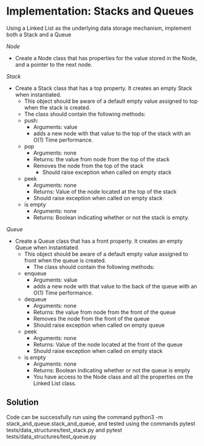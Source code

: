 # Implementation: Stacks and Queues

Using a Linked List as the underlying data storage mechanism, implement both a Stack and a Queue

*Node*
  * Create a Node class that has properties for the value stored in the Node, and a pointer to the next node.

*Stack*
  * Create a Stack class that has a top property. It creates an empty Stack when instantiated.
      * This object should be aware of a default empty value assigned to top when the stack is created.
      * The class should contain the following methods:
      * push:
        * Arguments: value
        * adds a new node with that value to the top of the stack with an O(1) Time performance.
      * pop
        * Arguments: none
        * Returns: the value from node from the top of the stack
        * Removes the node from the top of the stack
          * Should raise exception when called on empty stack
      * peek
        * Arguments: none
        * Returns: Value of the node located at the top of the stack
        * Should raise exception when called on empty stack
      * is empty
        * Arguments: none
        * Returns: Boolean indicating whether or not the stack is empty.

*Queue*
  * Create a Queue class that has a front property. It creates an empty Queue when instantiated.
      * This object should be aware of a default empty value assigned to front when the queue is created.
        * The class should contain the following methods:
      * enqueue
        * Arguments: value
        * adds a new node with that value to the back of the queue with an O(1) Time performance.
      * dequeue
        * Arguments: none
        * Returns: the value from node from the front of the queue
        * Removes the node from the front of the queue
        * Should raise exception when called on empty queue
      * peek
        * Arguments: none
        * Returns: Value of the node located at the front of the queue
        * Should raise exception when called on empty stack
      * is empty
        * Arguments: none
        * Returns: Boolean indicating whether or not the queue is empty
        * You have access to the Node class and all the properties on the Linked List class.



## Solution
Code can be successfully run using the command python3 -m stack_and_queue.stack_and_queue, and tested using the commands pytest tests/data_structures/test_stack.py and pytest tests/data_structures/test_queue.py




